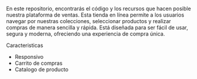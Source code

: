 En este repositorio, encontrarás el código y los recursos que hacen posible nuestra plataforma de ventas. 
Esta tienda en línea permite a los usuarios navegar por nuestras colecciones, seleccionar productos y realizar compras de manera sencilla y rápida. 
Está diseñada para ser fácil de usar, segura y moderna, ofreciendo una experiencia de compra única.


Caracteristicas
- Responsivo 
- Carrito de compras
- Catalogo de producto
